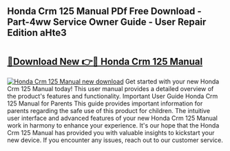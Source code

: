 ## Honda Crm 125 Manual PDf Free Download - Part-4ww Service Owner Guide - User Repair Edition aHte3

# <h2><a href="http://bc76196.oget.top/?id=Honda+Crm+125+Manual">🔗Download New 👉🔴 Honda Crm 125 Manual</a></h2>

[![Honda Crm 125 Manual new download](https://i.imgur.com/5g1atiW.png)](http://bc76196.oget.top/?id=Honda+Crm+125+Manual)
Get started with your new Honda Crm 125 Manual today! This user manual provides a detailed overview of the product's features and functionality. Important User Guide Honda Crm 125 Manual for Parents This guide provides important information for parents regarding the safe use of this product for children. The intuitive user interface and advanced features of your new Honda Crm 125 Manual work in harmony to enhance your experience. It's our hope that the Honda Crm 125 Manual has provided you with valuable insights to kickstart your new device. If you encounter any issues, reach out to our customer service.
